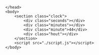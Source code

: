 <!DOCTYPE html>
<html lang="en">
    <head>
        <meta charset="UTF-8">
        <title>Analog Clock 4</title>
        <link rel="stylesheet"
        href="./style.css">

    </head>
    <body>
        <section class="clock">
            <div class="seconds"></div>
            <div class="minutes"></div>
            <div class="minute">44</div>
            <div class="hout"></div>
        </section>
        <script src="./script.js"></script>
    </body>
</html>
